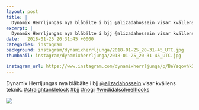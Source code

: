 ```yaml
---
layout: post
title: |
  Dynamix Herrljungas nya blåbälte i bjj @alizadahossein visar kvällens teknik
excerpt: |
  Dynamix Herrljungas nya blåbälte i bjj @alizadahossein visar kvällens teknik.    
date:   2018-01-25 20:31:45 +0000
categories: instagram
background: instagram/dynamixherrljunga/2018-01-25_20-31-45_UTC.jpg
thumbnail: instagram/dynamixherrljunga/2018-01-25_20-31-45_UTC.jpg

instagram_url: https://www.instagram.com/dynamixherrljunga/p/BeYsqovhk2G
---
```

Dynamix Herrljungas nya blåbälte i bjj [@alizadahossein](https://www.instagram.com/alizadahossein/) visar kvällens teknik. [#straightanklelock](https://www.instagram.com/explore/tags/straightanklelock/) [#bjj](https://www.instagram.com/explore/tags/bjj/) [#nogi](https://www.instagram.com/explore/tags/nogi/) [#wedidalsoheelhooks](https://www.instagram.com/explore/tags/wedidalsoheelhooks/)



<img src='{{ site.baseurl }}/instagram/dynamixherrljunga/2018-01-25_20-31-45_UTC.jpg' class='img-fluid' />
